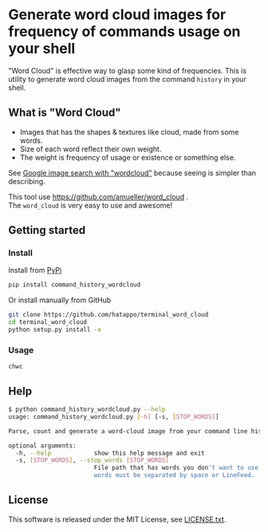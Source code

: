 # Generate word cloud images for frequency of commands usage on your shell

"Word Cloud" is effective way to glasp some kind of frequencies.
This is utility to generate word cloud images from the command `history` in your shell.


## What is "Word Cloud"

* Images that has the shapes & textures like cloud, made from some words.
* Size of each word reflect their own weight.
* The weight is frequency of usage or existence or something else.

See [Google image search with "wordcloud"](https://www.google.co.jp/search?q=wordcloud&tbm=isch) because seeing is simpler than describing.

This tool use https://github.com/amueller/word_cloud .  
The `word_cloud` is very easy to use and awesome!


## Getting started

### Install

Install from [PyPi](https://pypi.python.org/pypi/command_history_wordcloud)

```sh
pip install command_history_wordcloud
```

Or install manually from GitHub

```sh
git clone https://github.com/hatappo/terminal_word_cloud
cd terminal_word_cloud
python setup.py install -e
```

### Usage

    chwc


## Help

```sh
$ python command_history_wordcloud.py --help
usage: command_history_wordcloud.py [-h] [-s, [STOP_WORDS]]

Parse, count and generate a word-cloud image from your command line history.

optional arguments:
  -h, --help            show this help message and exit
  -s, [STOP_WORDS], --stop_words [STOP_WORDS]
                        File path that has words you don't want to use. The
                        words must be separated by space or LineFeed.
```


## License

This software is released under the MIT License, see [LICENSE.txt](LICENSE.txt).
